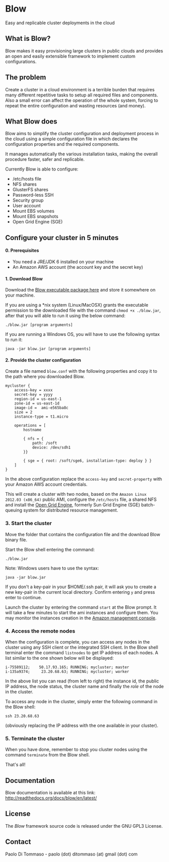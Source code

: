 Blow
====
Easy and replicable cluster deployments in the cloud

What is Blow?
-------------
Blow makes it easy provisioning large clusters in public clouds and
provides an open and easily extensible framework to implement custom configurations.

The problem
-----------
Create a cluster in a cloud environment is a terrible burden that requires many different
repetitive tasks to setup all required files and components. Also a small error can affect
the operation of the whole system, forcing to repeat the entire configuration and wasting
resources (and money).

What Blow does
--------------
Blow aims to simplify the cluster configuration and deployment process in the cloud using a simple
configuration file in which declares the configuration properties and the required components.

It manages automatically the various installation tasks, making the overall procedure faster,
safer and replicable.

Currently Blow is able to configure:

* /etc/hosts file
* NFS shares
* GlusterFS shares
* Password-less SSH
* Security group
* User account
* Mount EBS volumes
* Mount EBS snapshots
* Open Grid Engine (SGE)


Configure your cluster in 5 minutes
-----------------------------------

#### 0. Prerequisites
* You need a JRE/JDK 6 installed on your machine
* An Amazon AWS account (the account key and the secret key)

#### 1. Download Blow

Download the <a href="http://dl.dropbox.com/u/376524/blow/blow.jar">Blow executable package here</a> and
store it somewhere on your machine.

If you are using a *nix system (Linux/MacOSX) grants the executable permission to the downloaded file with the command
`chmod +x ./blow.jar`, after that you will able to run it using the below command:

    ./blow.jar [program arguments]

If you are running a Windows OS, you will have to use the following syntax to run it:

    java -jar blow.jar [program arguments]

#### 2. Provide the cluster configuration

Create a file named `blow.conf` with the following properties and copy it
to the path where you downloaded Blow.

    mycluster {
        access-key = xxxx
        secret-key = yyyy
        region-id = us-east-1
        zone-id = us-east-1d
        image-id =  ami-e565ba8c
        size = 2
        instance-type = t1.micro

        operations = [
            hostname

            { nfs = {
                path: /soft
                device: /dev/sdh1
            }}

            { sge = { root: /soft/sge6, installation-type: deploy } }
        ]
    }

In the above configuration replace the `access-key` and `secret-property` with your Amazon AWS account credentials.

This will create a cluster with two nodes, based on the `Amazon Linux 2012.03 (x86_64)` public AMI, configure the
`/etc/hosts` file, a shared NFS and install the <a href="http://gridscheduler.sourceforge.net" target="_blank">Open Grid Engine</a>,
formerly Sun Grid Engine (SGE) batch-queuing system for distributed resource management.

### 3. Start the cluster

Move the folder that contains the configuration file and the download Blow binary file.

Start the Blow shell entering the command:

    ./blow.jar


Note: Windows users have to use the syntax:

    java -jar blow.jar


If you don't a key-pair in your $HOME/.ssh pair, it will ask you to create a new key-pair in the current local directory.
Confirm entering `y` and press enter to continue.

Launch the cluster by entering the command `start` at the Blow prompt. It will take a few minutes to start
the ami instances and configure them. You may monitor the instances creation in the
<a href="https://console.aws.amazon.com" target="_blank">Amazon management console</a>.

### 4. Access the remote nodes

When the configuration is complete, you can access any nodes in the cluster using any SSH client or the integrated SSH client.
In the Blow shell terminal enter the command `listnodes` to get IP address of each nodes.
A list similar to the one shown below will be displayed:

    i-75589112;    50.17.93.165; RUNNING; mycluster; master
    i-135a9374;     23.20.68.63; RUNNING; mycluster; worker

In the above list you can read (from left to right) the instance id, the public IP address, the node status,
the cluster name and finally the _role_ of the node in the cluster.

To access any node in the cluster, simply enter the following command in the Blow shell:

    ssh 23.20.68.63

(obviously replacing the IP address with the one available in your cluster).


### 5. Terminate the cluster

When you have done, remember to stop you cluster nodes using the command `terminate` from the Blow shell.

That's all!

Documentation
-------------

Blow documentation is available at this link: http://readthedocs.org/docs/blow/en/latest/

License
-------

The *Blow* framework source code is released under the GNU GPL3 License.

Contact
-------
Paolo Di Tommaso - paolo (dot) ditommaso (at) gmail (dot) com